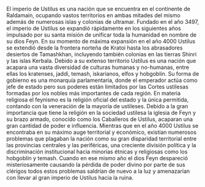 El imperio de Ustilus es una nación que se encuentra en el continente de Raldamain, ocupando vastos territorios en ambas mitades del mismo además de numerosas islas y colonias de ultramar. Fundado en el año 3497, el imperio de Ustilus se expandió rápidamente en los siguientes años impulsado por su santa misión de unificar toda la humanidad en nombre de su dios Feyn. En su momento de máxima expansión en el año 4000 Ustilus se extendió desde la frontera norteña de Kratoi hasta los abrasadores desiertos de Tamashkhan, incluyendo también colonias en las tierras Shinri y las islas Kerbala. Debido a su extenso territorio Ustilus es una nación que acapara una vasta diversidad de culturas humanas y no-humanas, entre ellas los kratenses, jaddi, temash, iskarianos, elfos y hobgoblin. Su forma de gobierno es una monarquía parlamentaria, donde el emperador actúa como jefe de estado pero sus poderes están limitados por las Cortes ustilesas formadas por los nobles más importantes de cada región. En materia religiosa el feynismo es la religión oficial del estado y la única permitida, contando con la veneración de la mayoría de ustileses. Debido a la gran importancia que tiene la religión en la sociedad ustilesa la iglesia de Feyn y su brazo armado, conocido como los Caballeros de Ustilus, acaparan una gran cantidad de poder e influencia. Mientras que en el año 4000 Ustilus se encontraba en su máximo auge territorial y económico, existían numerosos problemas que plagaban la nación como su gran disparidad territorial entre las provincias centrales y las periféricas, una creciente división política y la discriminación institucional hacia minorías étnicas y religiosas como los hobgoblin y temash. Cuando en ese mismo año el dios Feyn despareció misteriosamente causando la pérdida de poder divino por parte de sus clérigos todos estos problemas saldrían de nuevo a la luz y amenazarían con llevar al gran imperio de Ustilus hacia la ruina.